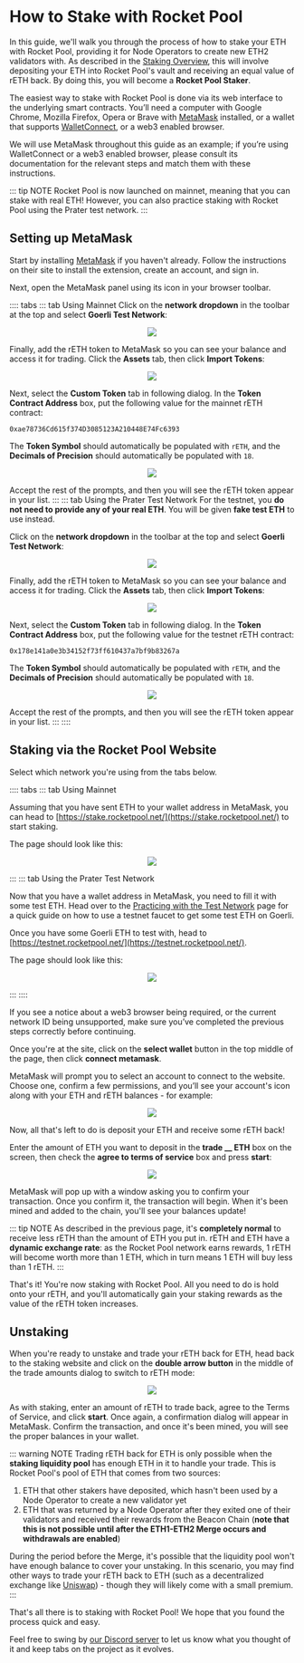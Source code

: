 # How to Stake with Rocket Pool

In this guide, we'll walk you through the process of how to stake your ETH with Rocket Pool, providing it for Node Operators to create new ETH2 validators with.
As described in the [Staking Overview](overview.md), this will involve depositing your ETH into Rocket Pool's vault and receiving an equal value of rETH back.
By doing this, you will become a **Rocket Pool Staker**.

The easiest way to stake with Rocket Pool is done via its web interface to the underlying smart contracts.
You’ll need a computer with Google Chrome, Mozilla Firefox, Opera or Brave with [MetaMask](https://metamask.io/) installed, or a wallet that supports [WalletConnect](https://walletconnect.com/), or a web3 enabled browser.

We will use MetaMask throughout this guide as an example; if you’re using WalletConnect or a web3 enabled browser, please consult its documentation for the relevant steps and match them with these instructions.

::: tip NOTE
Rocket Pool is now launched on mainnet, meaning that you can stake with real ETH!
However, you can also practice staking with Rocket Pool using the Prater test network.
:::


## Setting up MetaMask

Start by installing [MetaMask](https://metamask.io/) if you haven't already.
Follow the instructions on their site to install the extension, create an account, and sign in.

Next, open the MetaMask panel using its icon in your browser toolbar.

:::: tabs
::: tab Using Mainnet
Click on the **network dropdown** in the toolbar at the top and select **Goerli Test Network**:

<center>

![](./images/mainnet_network.png)

</center>

Finally, add the rETH token to MetaMask so you can see your balance and access it for trading.
Click the **Assets** tab, then click **Import Tokens**:

<center>

![](./images/mainnet_add_token.png)

</center>

Next, select the **Custom Token** tab in following dialog.
In the **Token Contract Address** box, put the following value for the mainnet rETH contract:

```
0xae78736Cd615f374D3085123A210448E74Fc6393
```

The **Token Symbol** should automatically be populated with `rETH`, and the **Decimals of Precision** should automatically be populated with `18`.

<center>

![](./images/mainnet_custom_token.png)

</center>


Accept the rest of the prompts, and then you will see the rETH token appear in your list.
:::
::: tab Using the Prater Test Network
For the testnet, you **do not need to provide any of your real ETH**.
You will be given **fake test ETH** to use instead.

Click on the **network dropdown** in the toolbar at the top and select **Goerli Test Network**:

<center>

![](./images/testnet_network.png)

</center>

Finally, add the rETH token to MetaMask so you can see your balance and access it for trading.
Click the **Assets** tab, then click **Import Tokens**:

<center>

![](./images/testnet_add_token.png)

</center>

Next, select the **Custom Token** tab in following dialog.
In the **Token Contract Address** box, put the following value for the testnet rETH contract:

```
0x178e141a0e3b34152f73ff610437a7bf9b83267a
```

The **Token Symbol** should automatically be populated with `rETH`, and the **Decimals of Precision** should automatically be populated with `18`.

<center>

![](./images/testnet_custom_token.png)

</center>

Accept the rest of the prompts, and then you will see the rETH token appear in your list.
:::
::::


## Staking via the Rocket Pool Website

Select which network you're using from the tabs below.

:::: tabs
::: tab Using Mainnet

Assuming that you have sent ETH to your wallet address in MetaMask, you can head to [https://stake.rocketpool.net/](https://stake.rocketpool.net/) to start staking.

The page should look like this:

<center>

![](./images/rp_mainnet_site.png)

</center>

:::
::: tab Using the Prater Test Network

Now that you have a wallet address in MetaMask, you need to fill it with some test ETH.
Head over to the [Practicing with the Test Network](../testnet/overview.md#getting-test-eth-on-goerli) page for a quick guide on how to use a testnet faucet to get some test ETH on Goerli.

Once you have some Goerli ETH to test with, head to [https://testnet.rocketpool.net/](https://testnet.rocketpool.net/).

The page should look like this:

<center>

![](./images/rp_test_site.png)

</center>

:::
::::

If you see a notice about a web3 browser being required, or the current network ID being unsupported, make sure you’ve completed the previous steps correctly before continuing.

Once you're at the site, click on the **select wallet** button in the top middle of the page, then click **connect metamask**.

MetaMask will prompt you to select an account to connect to the website.
Choose one, confirm a few permissions, and you’ll see your account's icon along with your ETH and rETH balances - for example:

<center>

![](./images/rp_balances.png)

</center>

Now, all that's left to do is deposit your ETH and receive some rETH back!

Enter the amount of ETH you want to deposit in the **trade __ ETH** box on the screen, then check the **agree to terms of service** box and press **start**:

<center>

![](./images/rp_trade.png)

</center>

MetaMask will pop up with a window asking you to confirm your transaction.
Once you confirm it, the transaction will begin.
When it's been mined and added to the chain, you'll see your balances update!

::: tip NOTE
As described in the previous page, it's **completely normal** to receive less rETH than the amount of ETH you put in.
rETH and ETH have a **dynamic exchange rate**: as the Rocket Pool network earns rewards, 1 rETH will become worth more than 1 ETH, which in turn means 1 ETH will buy less than 1 rETH.
:::

That's it!
You're now staking with Rocket Pool.
All you need to do is hold onto your rETH, and you'll automatically gain your staking rewards as the value of the rETH token increases.


## Unstaking

When you're ready to unstake and trade your rETH back for ETH, head back to the staking website and click on the **double arrow button** in the middle of the trade amounts dialog to switch to rETH mode:

<center>

![](./images/rp_trade_back.png)

</center>

As with staking, enter an amount of rETH to trade back, agree to the Terms of Service, and click **start**.
Once again, a confirmation dialog will appear in MetaMask.
Confirm the transaction, and once it's been mined, you will see the proper balances in your wallet.

::: warning NOTE
Trading rETH back for ETH is only possible when the **staking liquidity pool** has enough ETH in it to handle your trade.
This is Rocket Pool's pool of ETH that comes from two sources:

1. ETH that other stakers have deposited, which hasn't been used by a Node Operator to create a new validator yet
1. ETH that was returned by a Node Operator after they exited one of their validators and received their rewards from the Beacon Chain (**note that this is not possible until after the ETH1-ETH2 Merge occurs and withdrawals are enabled**)

During the period before the Merge, it's possible that the liquidity pool won't have enough balance to cover your unstaking.
In this scenario, you may find other ways to trade your rETH back to ETH (such as a decentralized exchange like [Uniswap](https://app.uniswap.org/#/swap)) - though they will likely come with a small premium.
:::

That's all there is to staking with Rocket Pool!
We hope that you found the process quick and easy.

Feel free to swing by [our Discord server](https://discord.gg/G46XgK264a) to let us know what you thought of it and keep tabs on the project as it evolves.
